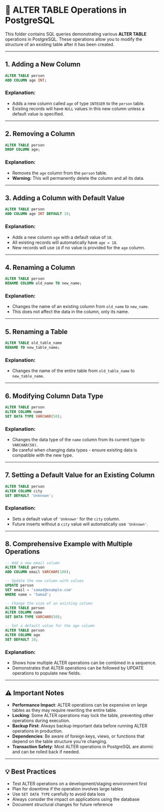 # 📘 ALTER TABLE Operations in PostgreSQL

This folder contains SQL queries demonstrating various **ALTER TABLE** operations in PostgreSQL. These operations allow you to modify the structure of an existing table after it has been created.

---

## 1. Adding a New Column

```sql
ALTER TABLE person
ADD COLUMN age INT;
```

### Explanation:
- Adds a new column called `age` of type `INTEGER` to the `person` table.
- Existing records will have `NULL` values in this new column unless a default value is specified.

---

## 2. Removing a Column

```sql
ALTER TABLE person
DROP COLUMN age;
```

### Explanation:
- Removes the `age` column from the `person` table.
- **Warning:** This will permanently delete the column and all its data.

---

## 3. Adding a Column with Default Value

```sql
ALTER TABLE person
ADD COLUMN age INT DEFAULT 18;
```

### Explanation:
- Adds a new column `age` with a default value of `18`.
- All existing records will automatically have `age = 18`.
- New records will use `18` if no value is provided for the `age` column.

---

## 4. Renaming a Column

```sql
ALTER TABLE person
RENAME COLUMN old_name TO new_name;
```

### Explanation:
- Changes the name of an existing column from `old_name` to `new_name`.
- This does not affect the data in the column, only its name.

---

## 5. Renaming a Table

```sql
ALTER TABLE old_table_name
RENAME TO new_table_name;
```

### Explanation:
- Changes the name of the entire table from `old_table_name` to `new_table_name`.

---

## 6. Modifying Column Data Type

```sql
ALTER TABLE person
ALTER COLUMN name
SET DATA TYPE VARCHAR(50);
```

### Explanation:
- Changes the data type of the `name` column from its current type to `VARCHAR(50)`.
- Be careful when changing data types - ensure existing data is compatible with the new type.

---

## 7. Setting a Default Value for an Existing Column

```sql
ALTER TABLE person
ALTER COLUMN city
SET DEFAULT 'Unknown';
```

### Explanation:
- Sets a default value of `'Unknown'` for the `city` column.
- Future inserts without a `city` value will automatically use `'Unknown'`.

---

## 8. Comprehensive Example with Multiple Operations

```sql
-- Add a new email column
ALTER TABLE person
ADD COLUMN email VARCHAR(100);

-- Update the new column with values
UPDATE person
SET email = 'samad@example.com'
WHERE name = 'Samad';

-- Change the size of an existing column
ALTER TABLE person
ALTER COLUMN name
SET DATA TYPE VARCHAR(50);

-- Set a default value for the age column
ALTER TABLE person
ALTER COLUMN age
SET DEFAULT 18;
```

### Explanation:
- Shows how multiple ALTER operations can be combined in a sequence.
- Demonstrates that ALTER operations can be followed by UPDATE operations to populate new fields.

---

## ⚠️ Important Notes

- **Performance Impact**: ALTER operations can be expensive on large tables as they may require rewriting the entire table.
- **Locking**: Some ALTER operations may lock the table, preventing other operations during execution.
- **Backup First**: Always backup important data before running ALTER operations in production.
- **Dependencies**: Be aware of foreign keys, views, or functions that depend on the table structure you're changing.
- **Transaction Safety**: Most ALTER operations in PostgreSQL are atomic and can be rolled back if needed.

---

## 💡 Best Practices

- Test ALTER operations on a development/staging environment first
- Plan for downtime if the operation involves large tables
- Use `SET DATA TYPE` carefully to avoid data loss
- Always consider the impact on applications using the database
- Document structural changes for future reference